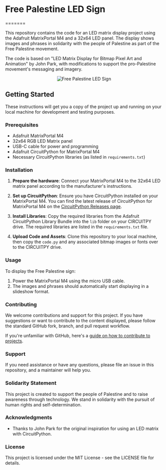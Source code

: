 # Free Palestine LED Sign
=======

This repository contains the code for an LED matrix display project using the Adafruit MatrixPortal M4 and a 32x64 LED panel. The display shows images and phrases in solidarity with the people of Palestine as part of the Free Palestine movement.

The code is based on "LED Matrix Display for Bitmap Pixel Art and Animation" by John Park, with modifications to support the pro-Palestine movement's messaging and imagery.

<p align="center">
  <img src="images/sign.gif" alt="Free Palestine LED Sign" title=""/>
</p>

## Getting Started

These instructions will get you a copy of the project up and running on your local machine for development and testing purposes.

### Prerequisites

- Adafruit MatrixPortal M4
- 32x64 RGB LED Matrix panel
- USB-C cable for power and programming
- Adafruit CircuitPython for MatrixPortal M4
- Necessary CircuitPython libraries (as listed in `requirements.txt`)

### Installation

1. **Prepare the hardware**: Connect your MatrixPortal M4 to the 32x64 LED matrix panel according to the manufacturer's instructions.

2. **Set up CircuitPython**: Ensure you have CircuitPython installed on your MatrixPortal M4. You can find the latest release of CircuitPython for MatrixPortal M4 on the [CircuitPython Releases page](https://circuitpython.org/board/matrixportal_m4/).

3. **Install Libraries**: Copy the required libraries from the Adafruit CircuitPython Library Bundle into the `lib` folder on your CIRCUITPY drive. The required libraries are listed in the `requirements.txt` file.

4. **Upload Code and Assets**: Clone this repository to your local machine, then copy the `code.py` and any associated bitmap images or fonts over to the CIRCUITPY drive.

### Usage

To display the Free Palestine sign:

1. Power the MatrixPortal M4 using the micro USB cable.
2. The images and phrases should automatically start displaying in a slideshow format.

### Contributing

We welcome contributions and support for this project. If you have suggestions or want to contribute to the content displayed, please follow the standard GitHub fork, branch, and pull request workflow.

If you're unfamiliar with GitHub, here's a [guide on how to contribute to projects](https://docs.github.com/en/get-started/quickstart/contributing-to-projects).

### Support

If you need assistance or have any questions, please file an issue in this repository, and a maintainer will help you.

### Solidarity Statement

This project is created to support the people of Palestine and to raise awareness through technology. We stand in solidarity with the pursuit of human rights and self-determination.

### Acknowledgments

- Thanks to John Park for the original inspiration for using an LED matrix with CircuitPython.

### License

This project is licensed under the MIT License - see the LICENSE file for details.

